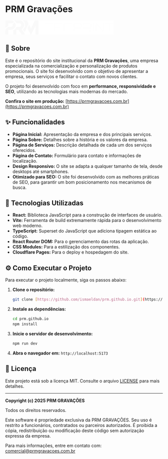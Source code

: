 # PRM Gravações

![PRM Gravações](src/assets/LOGOS%20PRM%20PB.png)

## 📖 Sobre

Este é o repositório do site institucional da **PRM Gravações**, uma empresa especializada na comercialização e personalização de produtos promocionais. O site foi desenvolvido com o objetivo de apresentar a empresa, seus serviços e facilitar o contato com novos clientes.

O projeto foi desenvolvido com foco em **performance, responsividade e SEO**, utilizando as tecnologias mais modernas do mercado.

**Confira o site em produção:** [https://prmgravacoes.com.br](https://prmgravacoes.com.br)

## ✨ Funcionalidades

* **Página Inicial:** Apresentação da empresa e dos principais serviços.
* **Página Sobre:** Detalhes sobre a história e os valores da empresa.
* **Página de Serviços:** Descrição detalhada de cada um dos serviços oferecidos.
* **Página de Contato:** Formulário para contato e informações de localização.
* **Design Responsivo:** O site se adapta a qualquer tamanho de tela, desde desktops até smartphones.
* **Otimizado para SEO:** O site foi desenvolvido com as melhores práticas de SEO, para garantir um bom posicionamento nos mecanismos de busca.

## 🚀 Tecnologias Utilizadas

* **React:** Biblioteca JavaScript para a construção de interfaces de usuário.
* **Vite:** Ferramenta de build extremamente rápida para o desenvolvimento web moderno.
* **TypeScript:** Superset do JavaScript que adiciona tipagem estática ao código.
* **React Router DOM:** Para o gerenciamento das rotas da aplicação.
* **CSS Modules:** Para a estilização dos componentes.
* **Cloudflare Pages:** Para o deploy e hospedagem do site.

## ⚙️ Como Executar o Projeto

Para executar o projeto localmente, siga os passos abaixo:

1.  **Clone o repositório:**
    ```bash
    git clone [https://github.com/ismaeldan/prm.github.io.git](https://github.com/ismaeldan/prm.github.io.git)
    ```
2.  **Instale as dependências:**
    ```bash
    cd prm.github.io
    npm install
    ```
3.  **Inicie o servidor de desenvolvimento:**
    ```bash
    npm run dev
    ```
4.  **Abra o navegador em:** `http://localhost:5173`

## 📝 Licença

Este projeto está sob a licença MIT. Consulte o arquivo [LICENSE](LICENSE) para mais detalhes.

---
**Copyright (c) 2025 PRM GRAVAÇÕES**

Todos os direitos reservados.

Este software é propriedade exclusiva da PRM GRAVAÇÕES. Seu uso é restrito a funcionários, contratados ou parceiros autorizados. É proibida a cópia, redistribuição ou modificação deste código sem autorização expressa da empresa.

Para mais informações, entre em contato com: [comercial@prmgravacoes.com.br](mailto:comercial@prmgravacoes.com.br)
